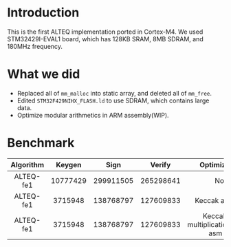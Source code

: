 # Introduction
This is the first ALTEQ implementation ported in Cortex-M4.
We used STM32429I-EVAL1 board, which has 128KB SRAM, 8MB SDRAM, and 180MHz frequency.

# What we did
- Replaced all of `mm_malloc` into static array, and deleted all of `mm_free`.
- Edited `STM32F429NIHX_FLASH.ld` to use SDRAM, which contains large data.
- Optimize modular arithmetics in ARM assembly(WIP).

# Benchmark
|Algorithm|    Keygen   |     Sign    |   Verify   |    Optimize level    |
|:-------:|:-----------:|:-----------:|:----------:|:--------------------:|
|ALTEQ-fe1|  10777429   |  299911505  |  265298641 |         None         |
|ALTEQ-fe1|   3715948   |  138768797  |  127609833 |    Keccak asm, -O0   |
|ALTEQ-fe1|   3715948   |  138768797  |  127609833 |    Keccak asm, multiplicationModuloP asm -O0   |
